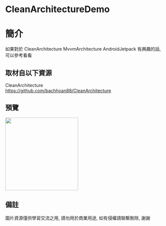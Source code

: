 # CleanArchitectureDemo

簡介
==================================
如果對於 CleanArchitecture MvvmArchitecture AndroidJetpack 有興趣的話, 可以參考看看                               

取材自以下資源
--------
CleanArchitecture                                                                 
https://github.com/bachhoan88/CleanArchitecture    
                                                                                                                      
預覽
--------
<p align="left">
  <img src="https://i.imgur.com/7cC1yfH.png" width="230"/>
</p> 

備註
--------
圖片資源僅供學習交流之用, 請勿用於商業用途, 如有侵權請聯繫刪除, 謝謝
